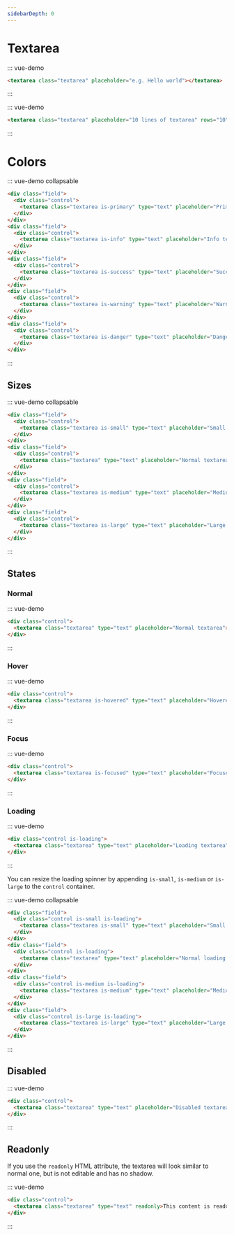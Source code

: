 ```yaml
---
sidebarDepth: 0
---
```


# Textarea

::: vue-demo
``` html
<textarea class="textarea" placeholder="e.g. Hello world"></textarea>
```
:::

::: vue-demo
``` html
<textarea class="textarea" placeholder="10 lines of textarea" rows="10"></textarea>
```
:::

# Colors

::: vue-demo collapsable
``` html
<div class="field">
  <div class="control">
    <textarea class="textarea is-primary" type="text" placeholder="Primary textarea"></textarea>
  </div>
</div>
<div class="field">
  <div class="control">
    <textarea class="textarea is-info" type="text" placeholder="Info textarea"></textarea>
  </div>
</div>
<div class="field">
  <div class="control">
    <textarea class="textarea is-success" type="text" placeholder="Success textarea"></textarea>
  </div>
</div>
<div class="field">
  <div class="control">
    <textarea class="textarea is-warning" type="text" placeholder="Warning textarea"></textarea>
  </div>
</div>
<div class="field">
  <div class="control">
    <textarea class="textarea is-danger" type="text" placeholder="Danger textarea"></textarea>
  </div>
</div>
```
:::

## Sizes

::: vue-demo collapsable
``` html
<div class="field">
  <div class="control">
    <textarea class="textarea is-small" type="text" placeholder="Small textarea"></textarea>
  </div>
</div>
<div class="field">
  <div class="control">
    <textarea class="textarea" type="text" placeholder="Normal textarea"></textarea>
  </div>
</div>
<div class="field">
  <div class="control">
    <textarea class="textarea is-medium" type="text" placeholder="Medium textarea"></textarea>
  </div>
</div>
<div class="field">
  <div class="control">
    <textarea class="textarea is-large" type="text" placeholder="Large textarea"></textarea>
  </div>
</div>
```
:::

## States

### Normal

::: vue-demo
``` html
<div class="control">
  <textarea class="textarea" type="text" placeholder="Normal textarea"></textarea>
</div>
```
:::

### Hover

::: vue-demo
``` html
<div class="control">
  <textarea class="textarea is-hovered" type="text" placeholder="Hovered textarea"></textarea>
</div>
```
:::

### Focus

::: vue-demo
``` html
<div class="control">
  <textarea class="textarea is-focused" type="text" placeholder="Focused textarea"></textarea>
</div>
```
:::

### Loading

::: vue-demo
``` html
<div class="control is-loading">
  <textarea class="textarea" type="text" placeholder="Loading textarea"></textarea>
</div>
```
:::

You can resize the loading spinner by appending `is-small`, `is-medium`
or `is-large` to the `control` container.

::: vue-demo collapsable
``` html
<div class="field">
  <div class="control is-small is-loading">
    <textarea class="textarea is-small" type="text" placeholder="Small loading textarea"></textarea>
  </div>
</div>
<div class="field">
  <div class="control is-loading">
    <textarea class="textarea" type="text" placeholder="Normal loading textarea"></textarea>
  </div>
</div>
<div class="field">
  <div class="control is-medium is-loading">
    <textarea class="textarea is-medium" type="text" placeholder="Medium loading textarea"></textarea>
  </div>
</div>
<div class="field">
  <div class="control is-large is-loading">
    <textarea class="textarea is-large" type="text" placeholder="Large loading textarea"></textarea>
  </div>
</div>
```
:::

## Disabled

::: vue-demo
``` html
<div class="control">
  <textarea class="textarea" type="text" placeholder="Disabled textarea" disabled></textarea>
</div>
```
:::

## Readonly

If you use the `readonly` HTML attribute, the textarea will look similar to normal one,
but is not editable and has no shadow.

::: vue-demo
``` html
<div class="control">
  <textarea class="textarea" type="text" readonly>This content is readonly</textarea>
</div>
```
:::
